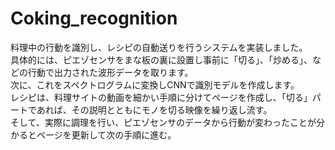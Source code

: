 # Coking_recognition
料理中の行動を識別し、レシピの自動送りを行うシステムを実装しました。  
具体的には、ピエゾセンサをまな板の裏に設置し事前に「切る」、「炒める」、などの行動で出力された波形データを取ります。  
次に、これをスペクトログラムに変換しCNNで識別モデルを作成します。  
レシピは、料理サイトの動画を細かい手順に分けてページを作成し、「切る」パートであれば、その説明とともにモノを切る映像を繰り返し流す。  
そして、実際に調理を行い、ピエゾセンサのデータから行動が変わったことが分かるとページを更新して次の手順に進む。
